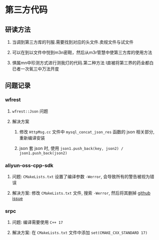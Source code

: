 # 第三方代码

## 研读方法

1. 当调到第三方库的刊服.需要找到对应的头文件.卖规文件与试文件

2. 可以在到以文件中悦到m3n密鞋，然后从m3r管慧中使第三方库的使用方法

3. 惧属mn中珍测方式进行测我灯的代码.第二种方法 I直被将第三界的药金都白已者一次氧三中万法开度

## 问题记录

### wfrest

1. `wfrest::Json` 问题

2. 解决方案

    1. 修改 `HttpMsg.cc` 文件中 `mysql_concat_json_res` 函数的 json 相关部分, 重新编译安装

    2. json 套 json 时, 使用 `json1.push_back(key, json2) / json1.push_back(json2)`

### aliyun-oss-cpp-sdk

1. 问题: `CMakeLists.txt` 设置了编译参数 `-Werror`, 会导致所有的警告被视为错误

2. 解决方案: 修改 `CMakeLists.txt` 文件, 搜索 `-Werror`, 然后将其删掉 [github issue](https://github.com/aliyun/aliyun-oss-cpp-sdk/issues/128)

### srpc

1. 问题: 编译需要使用 `C++ 17`

2. 解决方案: 在 `CMakeLists.txt` 文件中添加 `set(CMAKE_CXX_STANDARD 17)`
